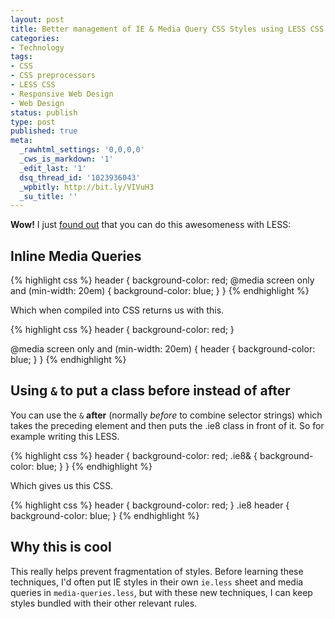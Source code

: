 ```yaml
---
layout: post
title: Better management of IE & Media Query CSS Styles using LESS CSS
categories:
- Technology
tags:
- CSS
- CSS preprocessors
- LESS CSS
- Responsive Web Design
- Web Design
status: publish
type: post
published: true
meta:
  _rawhtml_settings: '0,0,0,0'
  _cws_is_markdown: '1'
  _edit_last: '1'
  dsq_thread_id: '1023936043'
  _wpbitly: http://bit.ly/VIVuH3
  _su_title: ''
---
```

**Wow!** I just [found out](http://alwaystwisted.com/post.php?s=2012-06-05-another-approach-to-mobile-first-css-whilst-supporting-internet-explorer) that you can do this awesomeness with LESS:

## Inline Media Queries

{% highlight css %}
header {
  background-color: red;
    @media screen only and (min-width: 20em) {
      background-color: blue;
    }
}
{% endhighlight %}

Which when compiled into CSS returns us with this.

{% highlight css %}
header {
  background-color: red;
}

@media screen only and (min-width: 20em) {
  header {
    background-color: blue;
  }
}
{% endhighlight %}


## Using `&` to put a class before instead of after

You can use the  `&`  **after** (normally *before* to combine selector strings) which takes the preceding element and then puts the .ie8 class in front of it. So for example writing this LESS.

{% highlight css %}
header {
  background-color: red;
  .ie8&amp; {
    background-color: blue;
  }
}
{% endhighlight %}

Which gives us this CSS.

{% highlight css %}
header {
  background-color: red;
}
.ie8 header {
  background-color: blue;
}
{% endhighlight %}


## Why this is cool

This really helps prevent fragmentation of styles. Before learning these techniques, I'd often put IE styles in their own `ie.less` sheet and media queries in `media-queries.less`, but with these new techniques, I can keep styles bundled with their other relevant rules.
